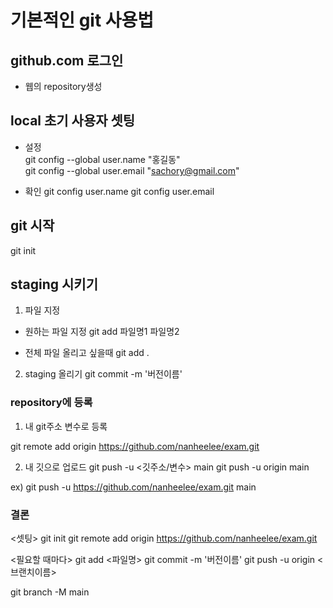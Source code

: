 # 기본적인 git 사용법

## github.com 로그인
- 웹의 repository생성

## local 초기 사용자 셋팅
- 설정 <br>
git config --global user.name "홍길동"<br>
git config --global user.email "sachory@gmail.com"<br>

- 확인
git config user.name
git config user.email

## git 시작
git init

## staging 시키기

1) 파일 지정
- 원하는 파일 지정
git add 파일명1 파일명2 

- 전체 파일 올리고 싶을때
git add .

2) staging 올리기
git commit -m '버전이름'

### repository에 등록
1) 내 git주소 변수로 등록

git remote add origin https://github.com/nanheelee/exam.git

2) 내 깃으로 업로드
git push -u <깃주소/변수> main
git push -u origin main

ex) git push -u https://github.com/nanheelee/exam.git main


### 결론

<셋팅>
git init
git remote add origin https://github.com/nanheelee/exam.git

<필요할 때마다>
git add <파일명>
git commit -m '버전이름'
git push -u origin <브랜치이름>



git branch -M main


